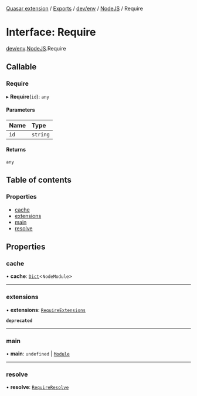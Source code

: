 [Quasar extension](../index.md) / [Exports](../modules.md) / [dev/env](../modules/dev_env.md) / [NodeJS](../modules/dev_env.NodeJS.md) / Require

# Interface: Require

[dev/env](../modules/dev_env.md).[NodeJS](../modules/dev_env.NodeJS.md).Require

## Callable

### Require

▸ **Require**(`id`): `any`

#### Parameters

| Name | Type |
| :------ | :------ |
| `id` | `string` |

#### Returns

`any`

## Table of contents

### Properties

- [cache](dev_env.NodeJS.Require.md#cache)
- [extensions](dev_env.NodeJS.Require.md#extensions)
- [main](dev_env.NodeJS.Require.md#main)
- [resolve](dev_env.NodeJS.Require.md#resolve)

## Properties

### cache

• **cache**: [`Dict`](dev_env.NodeJS.Dict.md)<`NodeModule`\>

___

### extensions

• **extensions**: [`RequireExtensions`](dev_env.NodeJS.RequireExtensions.md)

**`deprecated`**

___

### main

• **main**: `undefined` \| [`Module`](dev_env.NodeJS.Module.md)

___

### resolve

• **resolve**: [`RequireResolve`](dev_env.NodeJS.RequireResolve.md)
